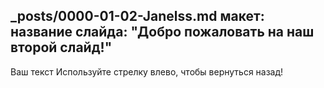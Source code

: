 _posts/0000-01-02-Janelss.md
макет: 
название слайда: "Добро пожаловать на наш второй слайд!"
---
Ваш текст 
Используйте стрелку влево, чтобы вернуться назад!
